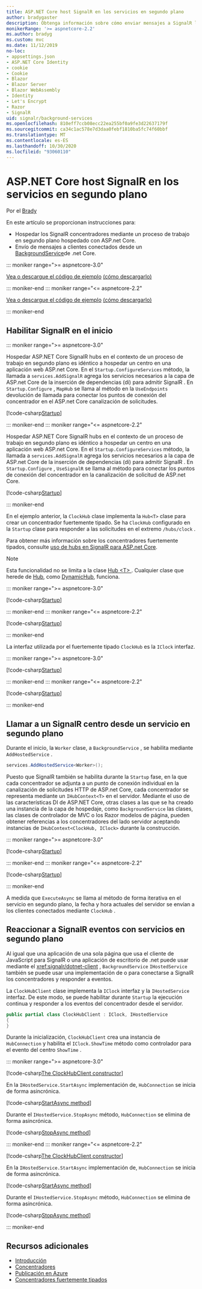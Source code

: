 ```yaml
---
title: ASP.NET Core host SignalR en los servicios en segundo plano
author: bradygaster
description: Obtenga información sobre cómo enviar mensajes a SignalR los clientes desde clases BackgroundService de .net Core.
monikerRange: '>= aspnetcore-2.2'
ms.author: bradyg
ms.custom: mvc
ms.date: 11/12/2019
no-loc:
- appsettings.json
- ASP.NET Core Identity
- cookie
- Cookie
- Blazor
- Blazor Server
- Blazor WebAssembly
- Identity
- Let's Encrypt
- Razor
- SignalR
uid: signalr/background-services
ms.openlocfilehash: 810eff7ccb08ecc22ea255bf0a9fe3d22637179f
ms.sourcegitcommit: ca34c1ac578e7d3daa0febf1810ba5fc74f60bbf
ms.translationtype: MT
ms.contentlocale: es-ES
ms.lasthandoff: 10/30/2020
ms.locfileid: "93060110"
---
```

# <a name="host-aspnet-core-no-locsignalr-in-background-services"></a>ASP.NET Core host SignalR en los servicios en segundo plano

Por el [Brady](https://twitter.com/bradygaster)

En este artículo se proporcionan instrucciones para:

* Hospedar los SignalR concentradores mediante un proceso de trabajo en segundo plano hospedado con ASP.net Core.
* Envío de mensajes a clientes conectados desde un [BackgroundService](xref:Microsoft.Extensions.Hosting.BackgroundService)de .net Core.

::: moniker range=">= aspnetcore-3.0"

[Vea o descargue el código de ejemplo](https://github.com/dotnet/AspNetCore.Docs/tree/master/aspnetcore/signalr/background-service/samples/3.x) [(cómo descargarlo)](xref:index#how-to-download-a-sample)

::: moniker-end
::: moniker range="<= aspnetcore-2.2"

[Vea o descargue el código de ejemplo](https://github.com/dotnet/AspNetCore.Docs/tree/master/aspnetcore/signalr/background-service/samples/2.2) [(cómo descargarlo)](xref:index#how-to-download-a-sample)

::: moniker-end

## <a name="enable-no-locsignalr-in-startup"></a>Habilitar SignalR en el inicio

::: moniker range=">= aspnetcore-3.0"

Hospedar ASP.NET Core SignalR hubs en el contexto de un proceso de trabajo en segundo plano es idéntico a hospedar un centro en una aplicación web ASP.net Core. En el `Startup.ConfigureServices` método, la llamada a `services.AddSignalR` agrega los servicios necesarios a la capa de ASP.net Core de la inserción de dependencias (di) para admitir SignalR . En `Startup.Configure` , `MapHub` se llama al método en la `UseEndpoints` devolución de llamada para conectar los puntos de conexión del concentrador en el ASP.net Core canalización de solicitudes.

[!code-csharp[Startup](background-service/samples/3.x/Server/Startup.cs?name=Startup)]

::: moniker-end
::: moniker range="<= aspnetcore-2.2"

Hospedar ASP.NET Core SignalR hubs en el contexto de un proceso de trabajo en segundo plano es idéntico a hospedar un centro en una aplicación web ASP.net Core. En el `Startup.ConfigureServices` método, la llamada a `services.AddSignalR` agrega los servicios necesarios a la capa de ASP.net Core de la inserción de dependencias (di) para admitir SignalR . En `Startup.Configure` , `UseSignalR` se llama al método para conectar los puntos de conexión del concentrador en la canalización de solicitud de ASP.net Core.

[!code-csharp[Startup](background-service/samples/2.2/Server/Startup.cs?name=Startup)]

::: moniker-end

En el ejemplo anterior, la `ClockHub` clase implementa la `Hub<T>` clase para crear un concentrador fuertemente tipado. Se ha `ClockHub` configurado en la `Startup` clase para responder a las solicitudes en el extremo `/hubs/clock` .

Para obtener más información sobre los concentradores fuertemente tipados, consulte [uso de hubs en SignalR para ASP.net Core](xref:signalr/hubs#strongly-typed-hubs).

> [!NOTE]
> Esta funcionalidad no se limita a la clase [Hub \<T> ](xref:Microsoft.AspNetCore.SignalR.Hub`1) . Cualquier clase que herede de [Hub](xref:Microsoft.AspNetCore.SignalR.Hub), como [DynamicHub](xref:Microsoft.AspNetCore.SignalR.DynamicHub), funciona.

::: moniker range=">= aspnetcore-3.0"

[!code-csharp[Startup](background-service/samples/3.x/Server/ClockHub.cs?name=ClockHub)]

::: moniker-end
::: moniker range="<= aspnetcore-2.2"

[!code-csharp[Startup](background-service/samples/2.2/Server/ClockHub.cs?name=ClockHub)]

::: moniker-end

La interfaz utilizada por el fuertemente tipado `ClockHub` es la `IClock` interfaz.

::: moniker range=">= aspnetcore-3.0"

[!code-csharp[Startup](background-service/samples/3.x/HubServiceInterfaces/IClock.cs?name=IClock)]

::: moniker-end
::: moniker range="<= aspnetcore-2.2"

[!code-csharp[Startup](background-service/samples/2.2/HubServiceInterfaces/IClock.cs?name=IClock)]

::: moniker-end

## <a name="call-a-no-locsignalr-hub-from-a-background-service"></a>Llamar a un SignalR centro desde un servicio en segundo plano

Durante el inicio, la `Worker` clase, a `BackgroundService` , se habilita mediante `AddHostedService` .

```csharp
services.AddHostedService<Worker>();
```

Puesto que SignalR también se habilita durante la `Startup` fase, en la que cada concentrador se adjunta a un punto de conexión individual en la canalización de solicitudes HTTP de ASP.net Core, cada concentrador se representa mediante un `IHubContext<T>` en el servidor. Mediante el uso de las características DI de ASP.NET Core, otras clases a las que se ha creado una instancia de la capa de hospedaje, como `BackgroundService` las clases, las clases de controlador de MVC o los Razor modelos de página, pueden obtener referencias a los concentradores del lado servidor aceptando instancias de `IHubContext<ClockHub, IClock>` durante la construcción.

::: moniker range=">= aspnetcore-3.0"

[!code-csharp[Startup](background-service/samples/3.x/Server/Worker.cs?name=Worker)]

::: moniker-end
::: moniker range="<= aspnetcore-2.2"

[!code-csharp[Startup](background-service/samples/2.2/Server/Worker.cs?name=Worker)]

::: moniker-end

A medida que `ExecuteAsync` se llama al método de forma iterativa en el servicio en segundo plano, la fecha y hora actuales del servidor se envían a los clientes conectados mediante `ClockHub` .

## <a name="react-to-no-locsignalr-events-with-background-services"></a>Reaccionar a SignalR eventos con servicios en segundo plano

Al igual que una aplicación de una sola página que usa el cliente de JavaScript para SignalR o una aplicación de escritorio de .net puede usar mediante el <xref:signalr/dotnet-client> , `BackgroundService` `IHostedService` también se puede usar una implementación de o para conectarse a SignalR los concentradores y responder a eventos.

La `ClockHubClient` clase implementa la `IClock` interfaz y la `IHostedService` interfaz. De este modo, se puede habilitar durante `Startup` la ejecución continua y responder a los eventos del concentrador desde el servidor.

```csharp
public partial class ClockHubClient : IClock, IHostedService
{
}
```

Durante la inicialización, `ClockHubClient` crea una instancia de `HubConnection` y habilita el `IClock.ShowTime` método como controlador para el evento del centro `ShowTime` .

::: moniker range=">= aspnetcore-3.0"

[!code-csharp[The ClockHubClient constructor](background-service/samples/3.x/Clients.ConsoleTwo/ClockHubClient.cs?name=ClockHubClientCtor)]

En la `IHostedService.StartAsync` implementación de, `HubConnection` se inicia de forma asincrónica.

[!code-csharp[StartAsync method](background-service/samples/3.x/Clients.ConsoleTwo/ClockHubClient.cs?name=StartAsync)]

Durante el `IHostedService.StopAsync` método, `HubConnection` se elimina de forma asincrónica.

[!code-csharp[StopAsync method](background-service/samples/3.x/Clients.ConsoleTwo/ClockHubClient.cs?name=StopAsync)]

::: moniker-end
::: moniker range="<= aspnetcore-2.2"

[!code-csharp[The ClockHubClient constructor](background-service/samples/2.2/Clients.ConsoleTwo/ClockHubClient.cs?name=ClockHubClientCtor)]

En la `IHostedService.StartAsync` implementación de, `HubConnection` se inicia de forma asincrónica.

[!code-csharp[StartAsync method](background-service/samples/2.2/Clients.ConsoleTwo/ClockHubClient.cs?name=StartAsync)]

Durante el `IHostedService.StopAsync` método, `HubConnection` se elimina de forma asincrónica.

[!code-csharp[StopAsync method](background-service/samples/2.2/Clients.ConsoleTwo/ClockHubClient.cs?name=StopAsync)]

::: moniker-end

## <a name="additional-resources"></a>Recursos adicionales

* [Introducción](xref:tutorials/signalr)
* [Concentradores](xref:signalr/hubs)
* [Publicación en Azure](xref:signalr/publish-to-azure-web-app)
* [Concentradores fuertemente tipados](xref:signalr/hubs#strongly-typed-hubs)
